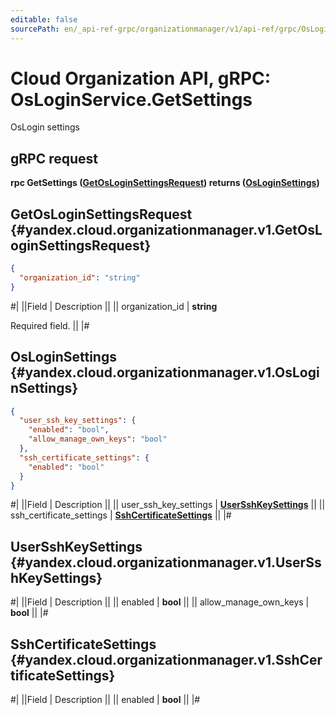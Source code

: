 ```yaml
---
editable: false
sourcePath: en/_api-ref-grpc/organizationmanager/v1/api-ref/grpc/OsLogin/getSettings.md
---
```


# Cloud Organization API, gRPC: OsLoginService.GetSettings

OsLogin settings

## gRPC request

**rpc GetSettings ([GetOsLoginSettingsRequest](#yandex.cloud.organizationmanager.v1.GetOsLoginSettingsRequest)) returns ([OsLoginSettings](#yandex.cloud.organizationmanager.v1.OsLoginSettings))**

## GetOsLoginSettingsRequest {#yandex.cloud.organizationmanager.v1.GetOsLoginSettingsRequest}

```json
{
  "organization_id": "string"
}
```

#|
||Field | Description ||
|| organization_id | **string**

Required field.  ||
|#

## OsLoginSettings {#yandex.cloud.organizationmanager.v1.OsLoginSettings}

```json
{
  "user_ssh_key_settings": {
    "enabled": "bool",
    "allow_manage_own_keys": "bool"
  },
  "ssh_certificate_settings": {
    "enabled": "bool"
  }
}
```

#|
||Field | Description ||
|| user_ssh_key_settings | **[UserSshKeySettings](#yandex.cloud.organizationmanager.v1.UserSshKeySettings)** ||
|| ssh_certificate_settings | **[SshCertificateSettings](#yandex.cloud.organizationmanager.v1.SshCertificateSettings)** ||
|#

## UserSshKeySettings {#yandex.cloud.organizationmanager.v1.UserSshKeySettings}

#|
||Field | Description ||
|| enabled | **bool** ||
|| allow_manage_own_keys | **bool** ||
|#

## SshCertificateSettings {#yandex.cloud.organizationmanager.v1.SshCertificateSettings}

#|
||Field | Description ||
|| enabled | **bool** ||
|#